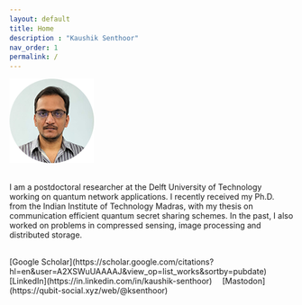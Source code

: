 ```yaml
---
layout: default
title: Home
description : "Kaushik Senthoor"
nav_order: 1
permalink: /
---
```


<img src="/my_pic_circ_150px.png" alt="My picture"/>

<br> I am a postdoctoral researcher at the Delft University of Technology working on quantum network applications. I recently received my Ph.D. from the Indian Institute of Technology Madras, with my thesis on communication efficient quantum secret sharing schemes. In the past, I also worked on problems in compressed sensing, image processing and distributed storage.
  
<br>  
[Google Scholar](https://scholar.google.com/citations?hl=en&user=A2XSWuUAAAAJ&view_op=list_works&sortby=pubdate)
&emsp;[LinkedIn](https://in.linkedin.com/in/kaushik-senthoor)
&emsp;[Mastodon](https://qubit-social.xyz/web/@ksenthoor)
  
